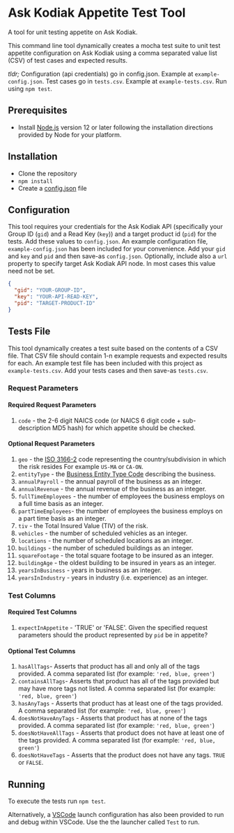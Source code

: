 # Ask Kodiak Appetite Test Tool

A tool for unit testing appetite on Ask Kodiak.

This command line tool dynamically creates a mocha test suite to unit test appetite configuration on Ask Kodiak using a comma separated value list (CSV) of test cases and expected results.

*tldr;* Configuration (api credentials) go in config.json. Example at `example-config.json`. Test cases go in `tests.csv`. Example at `example-tests.csv`. Run using `npm test`.

## Prerequisites

* Install [Node.js](https://nodejs.org/) version 12 or later following the installation directions provided by Node for your platform.

## Installation

* Clone the repository
* `npm install`
* Create a [config.json](#configuration) file

## Configuration

This tool requires your credentials for the Ask Kodiak API (specifically your Group ID (`gid`) and a Read Key (`key`)) and a target product id (`pid`) for the tests. Add these values to `config.json`. An example configuration file, `example-config.json` has been included for your convenience. Add your `gid` and `key` and `pid` and then save-as `config.json`. Optionally, include also a `url` property to specify target Ask Kodiak API node. In most cases this value need not be set.

```json
{
  "gid": "YOUR-GROUP-ID",
  "key": "YOUR-API-READ-KEY",
  "pid": "TARGET-PRODUCT-ID"
}
```

## Tests File

This tool dynamically creates a test suite based on the contents of a CSV file. That CSV file should contain 1-n example requests and expected results for each. An example test file has been included with this project as `example-tests.csv`. Add your tests cases and then save-as `tests.csv`.

### Request Parameters

#### Required Request Parameters

1. `code` - the 2-6 digit NAICS code (or NAICS 6 digit code + sub-description MD5 hash) for which appetite should be checked.

#### Optional Request Parameters

1. `geo` - the [ISO 3166-2](https://www.iso.org/standard/63546.html) code representing the country/subdivision in which the risk resides For example `US-MA` or `CA-ON`.
2. `entityType` - the [Business Entity Type Code](https://api.askkodiak.com/doc/v2/#api-Reference_Data-BusinessEntityTypes) describing the business.
3. `annualPayroll` - the annual payroll of the business as an integer.
4. `annualRevenue` - the annual revenue of the business as an integer.
5. `fullTimeEmployees` - the number of employees the business employs on a full time basis as an integer.
6. `partTimeEmployees`- the number of employees the business employs on a part time basis as an integer.
7. `tiv` - the Total Insured Value (TIV) of the risk.
8. `vehicles` - the number of scheduled vehicles as an integer.
9. `locations` - the number of scheduled locations as an integer.
10. `buildings` - the number of scheduled buildings as an integer.
11. `squareFootage` - the total square footage to be insured as an integer.
12. `buildingAge` - the oldest building to be insured in years as an integer.
13. `yearsInBusiness` - years in business as an integer.
14. `yearsInIndustry` - years in industry (i.e. experience) as an integer.

### Test Columns

#### Required Test Columns

1. `expectInAppetite` - 'TRUE' or 'FALSE'. Given the specified request parameters should the product represented by `pid` be in appetite?

#### Optional Test Columns

1. `hasAllTags`- Asserts that product has all and only all of the tags provided. A comma separated list (for example: `'red, blue, green'`)
2. `containsAllTags`- Asserts that product has all of the tags provided but may have more tags not listed. A comma separated list (for example: `'red, blue, green'`)
3. `hasAnyTags` - Asserts that product has at least one of the tags provided. A comma separated list (for example: `'red, blue, green'`)
4. `doesNotHaveAnyTags` - Asserts that product has at none of the tags provided. A comma separated list (for example: `'red, blue, green'`)
5. `doesNotHaveAllTags` - Asserts that product does not have at least one of the tags provided. A comma separated list (for example: `'red, blue, green'`)
6. `doesNotHaveTags` - Asserts that the product does not have any tags. `TRUE` or `FALSE`.

## Running

To execute the tests run `npm test`.

Alternatively, a [VSCode](https://code.visualstudio.com) launch configuration has also been provided to run and debug within VSCode. Use the the launcher called `Test` to run.
